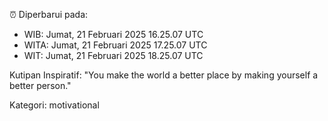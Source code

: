 ⏰ Diperbarui pada:
- WIB: Jumat, 21 Februari 2025 16.25.07 UTC
- WITA: Jumat, 21 Februari 2025 17.25.07 UTC
- WIT: Jumat, 21 Februari 2025 18.25.07 UTC

Kutipan Inspiratif:
"You make the world a better place by making yourself a better person."


Kategori: motivational

